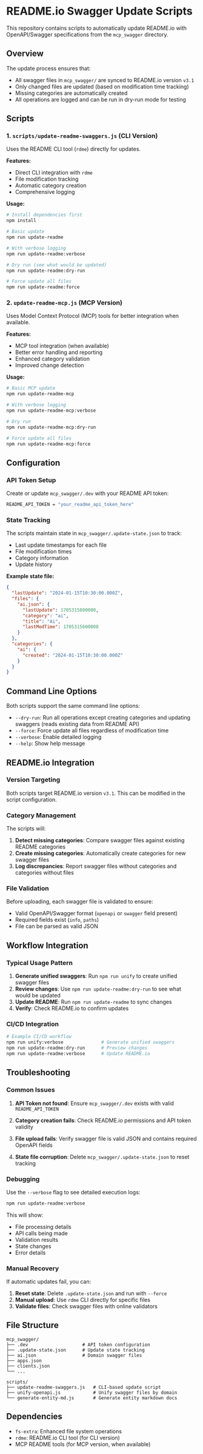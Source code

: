 # README.io Swagger Update Scripts

This repository contains scripts to automatically update README.io with OpenAPI/Swagger specifications from the `mcp_swagger` directory.

## Overview

The update process ensures that:
- All swagger files in `mcp_swagger/` are synced to README.io version `v3.1`
- Only changed files are updated (based on modification time tracking)
- Missing categories are automatically created
- All operations are logged and can be run in dry-run mode for testing

## Scripts

### 1. `scripts/update-readme-swaggers.js` (CLI Version)

Uses the README CLI tool (`rdme`) directly for updates.

**Features:**
- Direct CLI integration with `rdme`
- File modification tracking
- Automatic category creation
- Comprehensive logging

**Usage:**
```bash
# Install dependencies first
npm install

# Basic update
npm run update-readme

# With verbose logging
npm run update-readme:verbose

# Dry run (see what would be updated)
npm run update-readme:dry-run

# Force update all files
npm run update-readme:force
```

### 2. `update-readme-mcp.js` (MCP Version)

Uses Model Context Protocol (MCP) tools for better integration when available.

**Features:**
- MCP tool integration (when available)
- Better error handling and reporting  
- Enhanced category validation
- Improved change detection

**Usage:**
```bash
# Basic MCP update
npm run update-readme-mcp

# With verbose logging
npm run update-readme-mcp:verbose

# Dry run
npm run update-readme-mcp:dry-run

# Force update all files
npm run update-readme-mcp:force
```

## Configuration

### API Token Setup

Create or update `mcp_swagger/.dev` with your README API token:

```bash
README_API_TOKEN = "your_readme_api_token_here"
```

### State Tracking

The scripts maintain state in `mcp_swagger/.update-state.json` to track:
- Last update timestamps for each file
- File modification times
- Category information
- Update history

**Example state file:**
```json
{
  "lastUpdate": "2024-01-15T10:30:00.000Z",
  "files": {
    "ai.json": {
      "lastUpdate": 1705315800000,
      "category": "ai",
      "title": "Ai",
      "lastModTime": 1705315600000
    }
  },
  "categories": {
    "ai": {
      "created": "2024-01-15T10:30:00.000Z"
    }
  }
}
```

## Command Line Options

Both scripts support the same command line options:

- `--dry-run`: Run all operations except creating categories and updating swaggers (reads existing data from README API)
- `--force`: Force update all files regardless of modification time  
- `--verbose`: Enable detailed logging
- `--help`: Show help message

## README.io Integration

### Version Targeting

Both scripts target README.io version `v3.1`. This can be modified in the script configuration.

### Category Management

The scripts will:
1. **Detect missing categories**: Compare swagger files against existing README categories
2. **Create missing categories**: Automatically create categories for new swagger files
3. **Log discrepancies**: Report swagger files without categories and categories without files

### File Validation

Before uploading, each swagger file is validated to ensure:
- Valid OpenAPI/Swagger format (`openapi` or `swagger` field present)
- Required fields exist (`info`, `paths`)
- File can be parsed as valid JSON

## Workflow Integration

### Typical Usage Pattern

1. **Generate unified swaggers**: Run `npm run unify` to create unified swagger files
2. **Review changes**: Use `npm run update-readme:dry-run` to see what would be updated
3. **Update README**: Run `npm run update-readme` to sync changes
4. **Verify**: Check README.io to confirm updates

### CI/CD Integration

```bash
# Example CI/CD workflow
npm run unify:verbose              # Generate unified swaggers
npm run update-readme:dry-run      # Preview changes  
npm run update-readme:verbose      # Update README.io
```

## Troubleshooting

### Common Issues

1. **API Token not found**: Ensure `mcp_swagger/.dev` exists with valid `README_API_TOKEN`

2. **Category creation fails**: Check README.io permissions and API token validity

3. **File upload fails**: Verify swagger file is valid JSON and contains required OpenAPI fields

4. **State file corruption**: Delete `mcp_swagger/.update-state.json` to reset tracking

### Debugging

Use the `--verbose` flag to see detailed execution logs:

```bash
npm run update-readme:verbose
```

This will show:
- File processing details
- API calls being made
- Validation results  
- State changes
- Error details

### Manual Recovery

If automatic updates fail, you can:

1. **Reset state**: Delete `.update-state.json` and run with `--force`
2. **Manual upload**: Use `rdme` CLI directly for specific files
3. **Validate files**: Check swagger files with online validators

## File Structure

```
mcp_swagger/
├── .dev                    # API token configuration
├── .update-state.json      # Update state tracking
├── ai.json                 # Domain swagger files
├── apps.json
├── clients.json
└── ...

scripts/
├── update-readme-swaggers.js   # CLI-based update script
├── unify-openapi.js            # Unify swagger files by domain
└── generate-entity-md.js       # Generate entity markdown docs
```

## Dependencies

- `fs-extra`: Enhanced file system operations
- `rdme`: README.io CLI tool (for CLI version)
- MCP README tools (for MCP version, when available)
